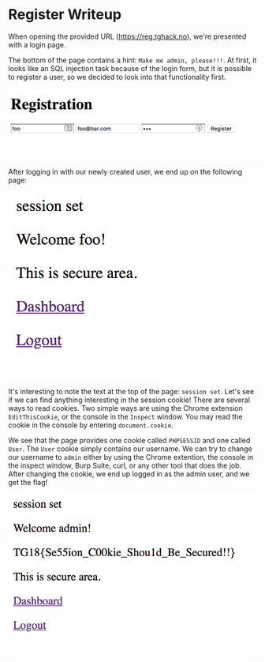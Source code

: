 # Register Writeup

When opening the provided URL (https://reg.tghack.no), we're presented with a login page.

The bottom of the page contains a hint: `Make me admin, please!!!`. At first, it looks like an SQL injection task because of the login form, but it is possible to register a user, so we decided to look into that functionality first.

![](writeup_reg1.png)

After logging in with our newly created user, we end up on the following page:

![](writeup_reg2.png)

It's interesting to note the text at the top of the page: `session set`. Let's see if we can find anything interesting in the session cookie! There are several ways to read cookies. Two simple ways are using the Chrome extension `EditThisCookie`, or the console in the `Inspect` window. You may read the cookie in the console by entering `document.cookie`.

We see that the page provides one cookie called `PHPSESSID` and one called `User`. The `User` cookie simply contains our username. We can try to change our username to `admin` either by using the Chrome extention, the console in the inspect window, Burp Suite, curl, or any other tool that does the job. After changing the cookie, we end up logged in as the admin user, and we get the flag!

![](writeup_reg3.png)
